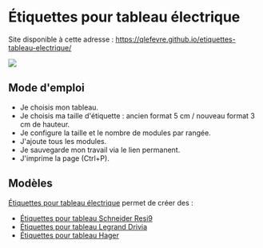 # Étiquettes pour tableau électrique

Site disponible à cette adresse :
https://qlefevre.github.io/etiquettes-tableau-electrique/

![](/img/Etiquettes-pour-tableau-%C3%A9lectrique-photo.jpg)

## Mode d'emploi

- Je choisis mon tableau.
- Je choisis ma taille d'étiquette : ancien format 5 cm / nouveau format 3 cm de hauteur.
- Je configure la taille et le nombre de modules par rangée.
- J'ajoute tous les modules.
- Je sauvegarde mon travail via le lien permanent.
- J'imprime la page (Ctrl+P).

## Modèles

[Étiquettes pour tableau électrique](https://qlefevre.github.io/etiquettes-tableau-electrique/) permet de créer des :

- [Étiquettes pour tableau Schneider Resi9](https://qlefevre.github.io/etiquettes-tableau-electrique/?json&data=[{%22modules%22:[{%22a%22:%22Interrupteur%20diff%C3%A9rentiel%22,%22m%22:2},{%22a%22:%22Four%22,%22l%22:%22Cuisine%22},{%22a%22:%22Prise%20de%20courant%22},{%22a%22:%22Prise%20de%20courant%22},{%22a%22:%22%C3%89clairage%22}]},{%22modules%22:[{%22a%22:%22Interrupteur%20diff%C3%A9rentiel%22,%22m%22:2},{%22a%22:%22Lave%20vaisselle%22,%22l%22:%22Cuisine%22},{%22a%22:%22Prise%20de%20courant%22},{%22a%22:%22%C3%89clairage%22}]},{%22modules%22:[{%22a%22:%22Interrupteur%20diff%C3%A9rentiel%22,%22m%22:2},{%22a%22:%22Plaque%20de%20cuisson%22,%22l%22:%22Cuisine%22},{%22a%22:%22Lave%20linge%22,%22l%22:%22Buanderie%22},{%22a%22:%22Prise%20de%20courant%22},{%22a%22:%22%C3%89clairage%22}]}]#etiquettes)
- [Étiquettes pour tableau Legrand Drivia](https://qlefevre.github.io/etiquettes-tableau-electrique/?json&data=[{%22modules%22:[{%22a%22:%22Interrupteur%20diff%C3%A9rentiel%22,%22m%22:2},{%22a%22:%22Lave%20vaisselle%22,%22l%22:%22Cuisine%22},{%22a%22:%22Prise%20de%20courant%22,%22l%22:%22Cuisine%22},{%22a%22:%22Prise%20de%20courant%22},{%22a%22:%22%C3%89clairage%22}]},{%22modules%22:[{%22a%22:%22Interrupteur%20diff%C3%A9rentiel%22,%22m%22:2},{%22a%22:%22Four%22,%22l%22:%22Cuisine%22},{%22a%22:%22Prise%20de%20courant%22},{%22a%22:%22%C3%89clairage%22}]},{%22modules%22:[{%22a%22:%22Interrupteur%20diff%C3%A9rentiel%22,%22m%22:2},{%22a%22:%22Plaque%20de%20cuisson%22,%22l%22:%22Cuisine%22},{%22a%22:%22Lave%20linge%22,%22l%22:%22Buanderie%22},{%22a%22:%22Prise%20de%20courant%22},{%22a%22:%22%C3%89clairage%22}]}]#etiquettes)
- [Étiquettes pour tableau Hager](https://qlefevre.github.io/etiquettes-tableau-electrique/?json&data=[{%22modules%22:[{%22a%22:%22Interrupteur%20diff%C3%A9rentiel%22,%22l%22:%22G%C3%A9n%C3%A9ral%22,%22m%22:2},{%22a%22:%22Disjoncteur%22,%22l%22:%22Tableau%20Cuisine%22},{%22a%22:%22Disjoncteur%22,%22l%22:%22Tableau%20Principal%22},{%22a%22:%22Prise%20de%20courant%22,%22l%22:%22Ch.%20Garage%22},{%22a%22:%22Prise%20de%20courant%22,%22l%22:%22S%3Cspan%20class=%27font-8%27%3Ealle%20de%20%3C/span%3EBain\nCh.%20Rue\nCh.%20Jardin%22},{%22a%22:%22Prise%20de%20courant%22,%22l%22:%22Ch.%20Jardin\nBureau\nCh.%20Garage%22},{%22a%22:%22Prise%20de%20courant%22,%22l%22:%22Ch.%20Garage%20Garage%22},{%22a%22:%22%C3%89clairage%22,%22l%22:%22S%3Cspan%20class=%27font-8%27%3Ealle%20de%20Bain%3C/span%3E%20Ch.%20Rue\nCh.%20Jardin%20Bureau%20Sonnette%22},{%22a%22:%22%C3%89clairage%22,%22l%22:%22Palier\nCh.%20Garage%20Grenier%22},{%22a%22:%22T%C3%A9l%C3%A9rupteur%22,%22l%22:%22Palier%22},{%22a%22:%22Transformateur%20Sonnette%22,%22i%22:%22sonnerie%22,%22l%22:%22Hall%22,%22m%22:2}]},{%22modules%22:[{%22a%22:%22Prise%20de%20courant%22,%22l%22:%22Salon%22},{%22a%22:%22Prise%20de%20courant%22,%22l%22:%22Cuisine%22},{%22a%22:%22Chaudi%C3%A8re%22,%22l%22:%22Garage%22},{%22a%22:%22%C3%89clairage%22,%22l%22:%22Cuisine%20Salon%22},{%22a%22:%22%C3%89clairage%22,%22l%22:%22Hall\nWC\nGarage%22},{%22a%22:%22Lave%20linge%22,%22l%22:%22Garage%22},{%22a%22:%22Prise%2020A%22,%22i%22:%22prise%22,%22l%22:%22Garage%22},{%22a%22:%22Non%20utilis%C3%A9%22},{%22a%22:%22T%C3%A9l%C3%A9rupteur%22,%22l%22:%22Garage%22},{%22a%22:%22T%C3%A9l%C3%A9rupteur%22,%22l%22:%22Hall%22}]}])
